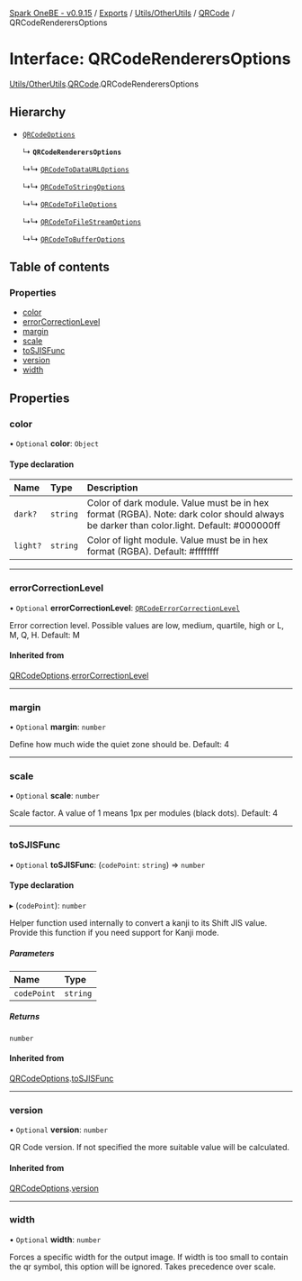 [Spark OneBE - v0.9.15](../README.md) / [Exports](../modules.md) / [Utils/OtherUtils](../modules/Utils_OtherUtils.md) / [QRCode](../modules/Utils_OtherUtils.QRCode.md) / QRCodeRenderersOptions

# Interface: QRCodeRenderersOptions

[Utils/OtherUtils](../modules/Utils_OtherUtils.md).[QRCode](../modules/Utils_OtherUtils.QRCode.md).QRCodeRenderersOptions

## Hierarchy

- [`QRCodeOptions`](Utils_OtherUtils.QRCode.QRCodeOptions.md)

  ↳ **`QRCodeRenderersOptions`**

  ↳↳ [`QRCodeToDataURLOptions`](Utils_OtherUtils.QRCode.QRCodeToDataURLOptions.md)

  ↳↳ [`QRCodeToStringOptions`](Utils_OtherUtils.QRCode.QRCodeToStringOptions.md)

  ↳↳ [`QRCodeToFileOptions`](Utils_OtherUtils.QRCode.QRCodeToFileOptions.md)

  ↳↳ [`QRCodeToFileStreamOptions`](Utils_OtherUtils.QRCode.QRCodeToFileStreamOptions.md)

  ↳↳ [`QRCodeToBufferOptions`](Utils_OtherUtils.QRCode.QRCodeToBufferOptions.md)

## Table of contents

### Properties

- [color](Utils_OtherUtils.QRCode.QRCodeRenderersOptions.md#color)
- [errorCorrectionLevel](Utils_OtherUtils.QRCode.QRCodeRenderersOptions.md#errorcorrectionlevel)
- [margin](Utils_OtherUtils.QRCode.QRCodeRenderersOptions.md#margin)
- [scale](Utils_OtherUtils.QRCode.QRCodeRenderersOptions.md#scale)
- [toSJISFunc](Utils_OtherUtils.QRCode.QRCodeRenderersOptions.md#tosjisfunc)
- [version](Utils_OtherUtils.QRCode.QRCodeRenderersOptions.md#version)
- [width](Utils_OtherUtils.QRCode.QRCodeRenderersOptions.md#width)

## Properties

### color

• `Optional` **color**: `Object`

#### Type declaration

| Name | Type | Description |
| :------ | :------ | :------ |
| `dark?` | `string` | Color of dark module. Value must be in hex format (RGBA). Note: dark color should always be darker than color.light. Default: #000000ff |
| `light?` | `string` | Color of light module. Value must be in hex format (RGBA). Default: #ffffffff |

___

### errorCorrectionLevel

• `Optional` **errorCorrectionLevel**: [`QRCodeErrorCorrectionLevel`](../modules/Utils_OtherUtils.QRCode.md#qrcodeerrorcorrectionlevel)

Error correction level.
Possible values are low, medium, quartile, high or L, M, Q, H.
Default: M

#### Inherited from

[QRCodeOptions](Utils_OtherUtils.QRCode.QRCodeOptions.md).[errorCorrectionLevel](Utils_OtherUtils.QRCode.QRCodeOptions.md#errorcorrectionlevel)

___

### margin

• `Optional` **margin**: `number`

Define how much wide the quiet zone should be.
Default: 4

___

### scale

• `Optional` **scale**: `number`

Scale factor. A value of 1 means 1px per modules (black dots).
Default: 4

___

### toSJISFunc

• `Optional` **toSJISFunc**: (`codePoint`: `string`) => `number`

#### Type declaration

▸ (`codePoint`): `number`

Helper function used internally to convert a kanji to its Shift JIS value.
Provide this function if you need support for Kanji mode.

##### Parameters

| Name | Type |
| :------ | :------ |
| `codePoint` | `string` |

##### Returns

`number`

#### Inherited from

[QRCodeOptions](Utils_OtherUtils.QRCode.QRCodeOptions.md).[toSJISFunc](Utils_OtherUtils.QRCode.QRCodeOptions.md#tosjisfunc)

___

### version

• `Optional` **version**: `number`

QR Code version. If not specified the more suitable value will be calculated.

#### Inherited from

[QRCodeOptions](Utils_OtherUtils.QRCode.QRCodeOptions.md).[version](Utils_OtherUtils.QRCode.QRCodeOptions.md#version)

___

### width

• `Optional` **width**: `number`

Forces a specific width for the output image.
If width is too small to contain the qr symbol, this option will be ignored.
Takes precedence over scale.
